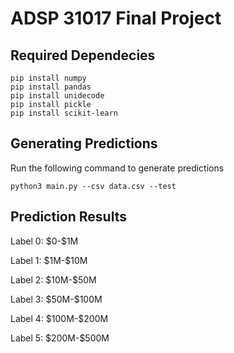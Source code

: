 # ADSP 31017 Final Project

## Required Dependecies

```shell
pip install numpy
pip install pandas
pip install unidecode
pip install pickle
pip install scikit-learn
```

## Generating Predictions

Run the following command to generate predictions


```shell
python3 main.py --csv data.csv --test
```

## Prediction Results

Label 0: \$0-\$1M

Label 1: \$1M-\$10M

Label 2: \$10M-\$50M

Label 3: \$50M-\$100M

Label 4: \$100M-\$200M

Label 5: \$200M-\$500M